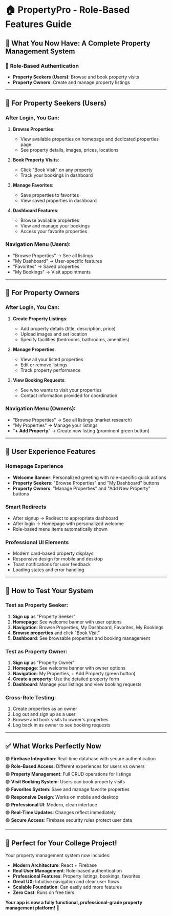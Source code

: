 # 🏠 PropertyPro - Role-Based Features Guide

## 🎯 **What You Now Have: A Complete Property Management System**

### 🔐 **Role-Based Authentication**
- **Property Seekers (Users)**: Browse and book property visits
- **Property Owners**: Create and manage property listings

---

## 👤 **For Property Seekers (Users)**

### **After Login, You Can:**
1. **Browse Properties**: 
   - View available properties on homepage and dedicated properties page
   - See property details, images, prices, locations

2. **Book Property Visits**: 
   - Click "Book Visit" on any property
   - Track your bookings in dashboard

3. **Manage Favorites**: 
   - Save properties to favorites
   - View saved properties in dashboard

4. **Dashboard Features**:
   - Browse available properties
   - View and manage your bookings
   - Access your favorite properties

### **Navigation Menu (Users):**
- "Browse Properties" → See all listings
- "My Dashboard" → User-specific features  
- "Favorites" → Saved properties
- "My Bookings" → Visit appointments

---

## 🏢 **For Property Owners**

### **After Login, You Can:**
1. **Create Property Listings**:
   - Add property details (title, description, price)
   - Upload images and set location
   - Specify facilities (bedrooms, bathrooms, amenities)

2. **Manage Properties**:
   - View all your listed properties
   - Edit or remove listings
   - Track property performance

3. **View Booking Requests**:
   - See who wants to visit your properties
   - Contact information provided for coordination

### **Navigation Menu (Owners):**
- "Browse Properties" → See all listings (market research)
- "My Properties" → Manage your listings
- "**+ Add Property**" → Create new listing (prominent green button)

---

## 🎨 **User Experience Features**

### **Homepage Experience**
- **Welcome Banner**: Personalized greeting with role-specific quick actions
- **Property Seekers**: "Browse Properties" and "My Dashboard" buttons
- **Property Owners**: "Manage Properties" and "Add New Property" buttons

### **Smart Redirects**
- After signup → Redirect to appropriate dashboard
- After login → Homepage with personalized welcome
- Role-based menu items automatically shown

### **Professional UI Elements**
- Modern card-based property displays
- Responsive design for mobile and desktop  
- Toast notifications for user feedback
- Loading states and error handling

---

## 🧪 **How to Test Your System**

### **Test as Property Seeker:**
1. **Sign up** as "Property Seeker"  
2. **Homepage**: See welcome banner with user options
3. **Navigation**: Browse Properties, My Dashboard, Favorites, My Bookings
4. **Browse properties** and click "Book Visit"
5. **Dashboard**: See browsable properties and booking management

### **Test as Property Owner:**
1. **Sign up** as "Property Owner"
2. **Homepage**: See welcome banner with owner options  
3. **Navigation**: My Properties, + Add Property (green button)
4. **Create a property**: Use the detailed property form
5. **Dashboard**: Manage your listings and view booking requests

### **Cross-Role Testing:**
1. Create properties as an owner
2. Log out and sign up as a user
3. Browse and book visits to owner's properties
4. Log back in as owner to see booking requests

---

## ✅ **What Works Perfectly Now**

🟢 **Firebase Integration**: Real-time database with secure authentication  
🟢 **Role-Based Access**: Different experiences for users vs owners  
🟢 **Property Management**: Full CRUD operations for listings  
🟢 **Visit Booking System**: Users can book property visits  
🟢 **Favorites System**: Save and manage favorite properties  
🟢 **Responsive Design**: Works on mobile and desktop  
🟢 **Professional UI**: Modern, clean interface  
🟢 **Real-Time Updates**: Changes reflect immediately  
🟢 **Secure Access**: Firebase security rules protect user data  

---

## 🚀 **Perfect for Your College Project!**

Your property management system now includes:
- **Modern Architecture**: React + Firebase
- **Real User Management**: Role-based authentication  
- **Professional Features**: Property listings, bookings, favorites
- **Great UX**: Intuitive navigation and clear user flows
- **Scalable Foundation**: Can easily add more features
- **Zero Cost**: Runs on free tiers

**Your app is now a fully functional, professional-grade property management platform! 🎉**

